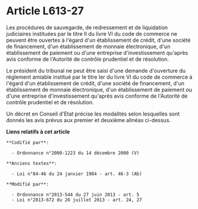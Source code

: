 # Article L613-27

Les procédures de sauvegarde, de redressement et de liquidation judiciaires instituées par le titre II du livre VI du code de
commerce ne peuvent être ouvertes à l'égard d'un établissement de crédit, d'une société de financement, d'un établissement de
monnaie électronique, d'un établissement de paiement ou d'une entreprise d'investissement qu'après avis conforme de
l'Autorité de contrôle prudentiel et de résolution. 

Le président du tribunal ne peut être saisi d'une demande d'ouverture du règlement amiable institué par le titre Ier du livre
VI du code de commerce à l'égard d'un établissement de crédit, d'une société de financement, d'un établissement de monnaie
électronique, d'un établissement de paiement ou d'une entreprise d'investissement qu'après avis conforme de l'Autorité de
contrôle prudentiel et de résolution. 

Un décret en Conseil d'Etat précise les modalités selon lesquelles sont donnés les avis prévus aux premier et deuxième
alinéas ci-dessus.

**Liens relatifs à cet article**

	**Codifié par**:

	  - Ordonnance n°2000-1223 du 14 décembre 2000 (V)

	**Anciens textes**:

	  - Loi n°84-46 du 24 janvier 1984 - art. 46-3 (Ab)

	**Modifié par**:

	  - Ordonnance n°2013-544 du 27 juin 2013 - art. 5
	  - Loi n°2013-672 du 26 juillet 2013 - art. 24, 27
